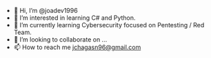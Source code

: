 - 👋 Hi, I’m @joadev1996
- 👀 I’m interested in learning C# and Python.
- 🌱 I’m currently learning Cybersecurity focused on Pentesting / Red Team.
- 💞️ I’m looking to collaborate on ...
- 📫 How to reach me jchagasn96@gmail.com

<!---
joadev1996/joadev1996 is a ✨ special ✨ repository because its `README.md` (this file) appears on your GitHub profile.
You can click the Preview link to take a look at your changes.
--->
